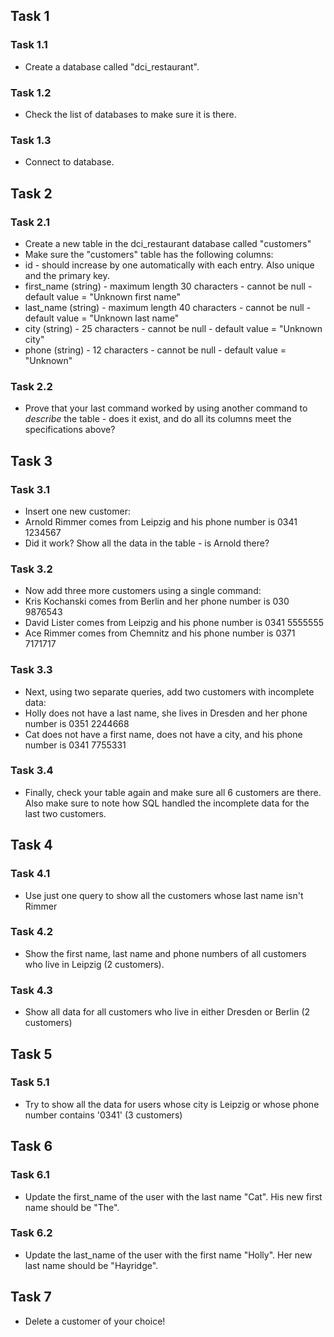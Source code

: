## Task 1
### Task 1.1
- Create a database called "dci_restaurant".

### Task 1.2
- Check the list of databases to make sure it is there.

### Task 1.3
- Connect to database.

## Task 2
### Task 2.1
- Create a new table in the dci_restaurant database called "customers"
- Make sure the "customers" table has the following columns:
- id - should increase by one automatically with each entry. Also unique and the primary key.
- first_name (string) - maximum length 30 characters - cannot be null - default value = "Unknown first name"
- last_name (string) - maximum length 40 characters - cannot be null - default value = "Unknown last name"
- city (string) - 25 characters - cannot be null - default value = "Unknown city"
- phone (string) - 12 characters - cannot be null - default value = "Unknown"

### Task 2.2
- Prove that your last command worked by using another command to *describe* the table - does it exist, and do all its columns meet the specifications above?

## Task 3

### Task 3.1
- Insert one new customer:
- Arnold Rimmer comes from Leipzig and his phone number is 0341 1234567
- Did it work? Show all the data in the table - is Arnold there?

### Task 3.2
- Now add three more customers using a single command:
- Kris Kochanski comes from Berlin and her phone number is 030 9876543
- David Lister comes from Leipzig and his phone number is 0341 5555555
- Ace Rimmer comes from Chemnitz and his phone number is 0371 7171717

### Task 3.3
- Next, using two separate queries, add two customers with incomplete data:
- Holly does not have a last name, she lives in Dresden and her phone number is 0351 2244668
- Cat does not have a first name, does not have a city, and his phone number is 0341 7755331

### Task 3.4
- Finally, check your table again and make sure all 6 customers are there. Also make sure to note how SQL handled the incomplete data for the last two customers.

## Task 4
### Task 4.1
- Use just one query to show all the customers whose last name isn't Rimmer

### Task 4.2
- Show the first name, last name and phone numbers of all customers who live in Leipzig (2 customers).

### Task 4.3
- Show all data for all customers who live in either Dresden or Berlin (2 customers)

## Task 5
### Task 5.1
- Try to show all the data for users whose city is Leipzig or whose phone number contains '0341' (3 customers)

## Task 6
### Task 6.1
- Update the first_name of the user with the last name "Cat". His new first name should be "The".

### Task 6.2
- Update the last_name of the user with the first name "Holly". Her new last name should be "Hayridge".

## Task 7
- Delete a customer of your choice!